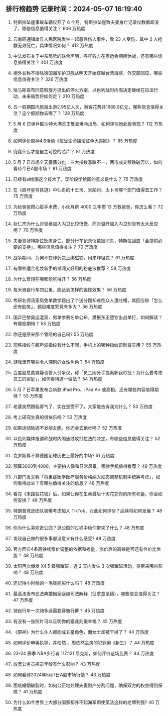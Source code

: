 
## 排行榜趋势 记录时间：2024-05-07 16:19:40
  
  1. 特斯拉坠崖事故车辆仅开了 6 个月，特斯拉坠崖致夫妻身亡记录仪数据却没了，哪些信息值得关注？ 606 万热度
    
  2. 云南昭通镇雄县人民医院发生一起恶性伤人事件，致 23 人受伤，其中 2 人抢救无效死亡，具体情况如何？ 412 万热度
    
  3. 中法发布关于中东局势的联合声明，呼吁各方在奥运会期间休战，还有哪些信息值得关注？ 401 万热度
    
  4. 德外长称不排除德国海军护卫舰从明天开始穿越台湾海峡，外交部回应，哪些信息值得关注？ 326 万热度
    
  5. 哈马斯宣布同意斡旋方提出的停火方案，以色列战时内阁决定继续在拉法行动，未来局势将如何走？ 210 万热度
    
  6. 五一假期国内旅游出游2.95亿人次，游客花费共1668.9亿元，哪些信息值得关注？这个假期你去哪了？ 128 万热度
    
  7. 5 月 6 日世乒联沙特大满贯王曼昱爆冷出局，如何评价她此役表现？ 112 万热度
    
  8. 如何评价原神4.6活动《荒泷生命摇滚虹色大巡回》？ 85 万热度
    
  9. 究竟什么才是自主可控的芯片？ 81 万热度
    
  10. 5 月 7 日市场全天震荡分化：三大指数涨跌不一，两市成交额跌破万亿，如何看待今日A股市场？ 81 万热度
    
  11. 已经有ai绘画这个技术了，现阶段学绘画的意义是什么？ 75 万热度
    
  12. 在《崩坏星穹铁道》中仙舟的十王司、天舶司、太卜司哪个部门值得去工作？ 75 万热度
    
  13. 为给爸爸攒心脏手术费，小伙月薪 4000 三年攒 13 万救爸爸，你怎么看？ 72 万热度
    
  14. 狄仁杰为什么对曾泰加入内卫比较愤慨，而对温开加入内卫却没有太大反应呢？ 70 万热度
    
  15. 夫妻驾驶特斯拉坠崖身亡，部分行车记录仪数据消失，特斯拉回应「会提供必要的支持」，哪些信息值得关注？ 70 万热度
    
  16. 战争期间，为何不在炸药包上绑磁铁，用来炸坦克？ 61 万热度
    
  17. 有哪些适合化妆新手的滋润又好用的粉底液推荐？ 58 万热度
    
  18. 为什么贾诩在哪都能吃得开？ 56 万热度
    
  19. 每天骑自行车四公里，能达到怎样的锻炼效果？ 56 万热度
    
  20. 考研名师汤家凤免单数学题出了个送分题却难倒众人遭吐槽，其回应称「怎么还有脸笑」，题目难度究竟有多大？ 56 万热度
    
  21. 国乒巴黎奥运混双、男单参赛名单公布，樊振东王楚钦出战单打，如何解读？有哪些期待？ 55 万热度
    
  22. 你还是原来那个曾经的自己吗? 55 万热度
    
  23. 短焦指纹与超声波指纹有什么不同，手机上的哪种指纹识别最实用？ 55 万热度
    
  24. 游戏里有哪些令人深刻的女性角色？ 54 万热度
    
  25. 百度副总裁璩静谈管人引争议，称「员工闹分手提离职我秒批！为什么要考虑员工的家庭」，如何看待这一做法？ 54 万热度
    
  26. 5 月 7 日苹果发布会新款 iPad Pro、iPad Air 或亮相，还有哪些内容值得期待？ 53 万热度
    
  27. 老婆突然跟我客气了，实在是受不了，大家能告诉我为什么？ 53 万热度
    
  28. 考上研究生真的很快乐吗？ 53 万热度
    
  29. 如果运动轨迹不发朋友圈，你还会去跑步吗？ 52 万热度
    
  30. 以色列媒体报道称战时内阁通过攻打拉法的决定，有哪些信息值得关注？ 52 万热度
    
  31. 克罗斯算不算德国足球历史上最好的中场? 51 万热度
    
  32. 预算3000到4000，主要拍人像和日常风景，哪款手机值得推荐？ 49 万热度
    
  33. 八部门发文称「将重症医学医疗服务价格纳入动态调整机制中统筹考虑」，如何看待此举？有哪些值得关注的信息？ 48 万热度
    
  34. 看完《末路狂花钱》后，如果让你在生命最后十天花完你的所有积蓄，你会如何安排？ 48 万热度
    
  35. 特朗普竞选团队被曝考虑加入 TikTok，对此如何评价？后续将如何发展？ 48 万热度
    
  36. 你为什么喜欢逛公园？逛公园的过程中给你带来了什么？ 48 万热度
    
  37. 发现自己做的很多事都没意义有什么感受? 48 万热度
    
  38. 官方回应4条高铁线票价调整的依据和考量，涨价后的高铁是否还有性价比优势？ 48 万热度
    
  39. 太阳再次爆发 X4.5 级强耀斑，近 2 天内发生 3 次强耀斑活动，将带来哪些影响？ 48 万热度
    
  40. 还记得小时候的一毛钱能买什么吗？ 48 万热度
    
  41. 最高法发布民法典婚姻家庭编司法解释（征求意见稿），哪些信息值得关注？ 47 万热度
    
  42. 骑自行车一次骑多远需要穿骑行裤？ 45 万热度
    
  43. 有没有一张照片可以证明你的猫此刻很幸福？ 45 万热度
    
  44. 《原神》为什么仆人都能成五星角色，而女士却被干掉了？ 44 万热度
    
  45. 如何评价申奥执导，井柏然 、周依然主演的犯罪剧《新生》？ 44 万热度
    
  46. 23-24 赛季 NBA步行者 117:121 尼克斯，如何评价这场比赛？ 44 万热度
    
  47. 放宽公务员招录年龄有什么影响？ 43 万热度
    
  48. 如何看待2024年5月7日A股市场行情？ 43 万热度
    
  49. 面临婚姻破裂时，如何公正地处理夫妻财产分割问题，确保双方的权益得到保障？ 41 万热度
    
  50. 为什么如今世界上大部分国家都养不起海军即使英法这样的老牌列强? 40 万热度
    